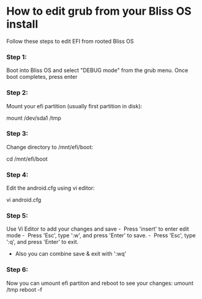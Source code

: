 # How to edit grub from your Bliss OS install

Follow these steps to edit EFI from rooted Bliss OS

### Step 1:
Boot into Bliss OS and select "DEBUG mode" from the grub menu. Once boot completes, press enter

### Step 2:
Mount your efi partition (usually first partition in disk):

  mount /dev/sda1 /tmp

### Step 3:
Change directory to /mnt/efi/boot:

  cd /mnt/efi/boot

### Step 4:
Edit the android.cfg using vi editor:

  vi android.cfg

### Step 5:
Use Vi Editor to add your changes and save 
-  Press 'insert' to enter edit mode
-  Press 'Esc', type ':w', and press 'Enter' to save.
-  Press 'Esc', type ':q', and press 'Enter' to exit.
- Also you can combine save & exit with ':wq'

### Step 6:
Now you can umount efi partiton and reboot to see your changes:
  umount /tmp
  reboot -f
